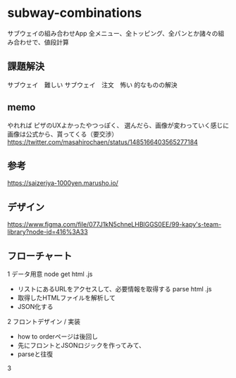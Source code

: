 # subway-combinations
サブウェイの組み合わせApp
全メニュー、全トッピング、全パンとか諸々の組み合わせで、値段計算


## 課題解決
サブウェイ　難しい
サブウェイ　注文　怖い
的なものの解決

## memo
やれれば
ピザのUXよかったやつっぽく、
選んだら、画像が変わっていく感じに
画像は公式から、貰ってくる（要交渉）
https://twitter.com/masahirochaen/status/1485166403565277184

## 参考
https://saizeriya-1000yen.marusho.io/

## デザイン
https://www.figma.com/file/077J1kN5chneLHBlGGS0EE/99-kapy's-team-library?node-id=416%3A33


## フローチャート
1 データ用意 node
get html .js
- リストにあるURLをアクセスして、必要情報を取得する
parse html .js
- 取得したHTMLファイルを解析して
- JSON化する

2 フロントデザイン / 実装
- how to orderページは後回し
- 先にフロントとJSONロジックを作ってみて、
- parseと往復

3